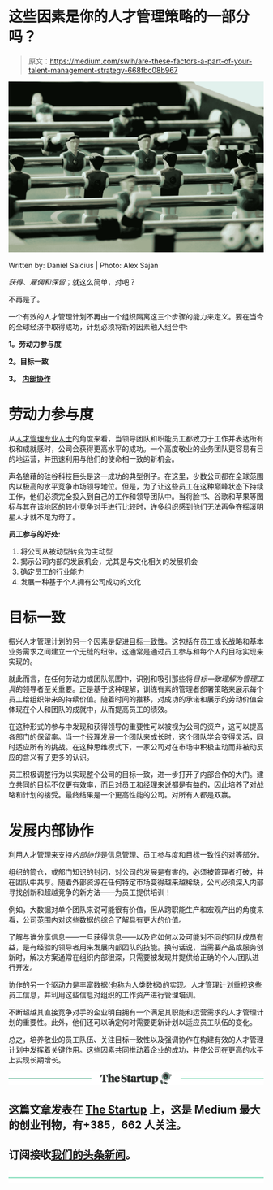 # 这些因素是你的人才管理策略的一部分吗？

> 原文：<https://medium.com/swlh/are-these-factors-a-part-of-your-talent-management-strategy-668fbc08b967>

![](img/0cf1046cb71461e2880954f3cb848345.png)

Written by: Daniel Salcius | Photo: Alex Sajan

*获得、雇佣和保留*；就这么简单，对吧？

不再是了。

一个有效的人才管理计划不再由一个组织隔离这三个步骤的能力来定义。要在当今的全球经济中取得成功，计划必须将新的因素融入组合中:

**1。劳动力参与度**

**2。目标一致**

**3。** [**内部协作**](/swlh/to-build-thought-leadership-engage-your-people-e48d8e358dd0)

# 劳动力参与度

从[人才管理专业人士](https://www.thecarreraagency.com/)的角度来看，当领导团队和职能员工都致力于工作并表达所有权和成就感时，公司会获得更高水平的成功。一个高度敬业的业务团队更容易有目的地运营，并迅速利用与他们的使命相一致的新机会。

声名狼藉的硅谷科技巨头是这一成功的典型例子。在这里，少数公司都在全球范围内以极高的水平竞争市场领导地位。但是，为了让这些员工在这种巅峰状态下持续工作，他们必须完全投入到自己的工作和领导团队中。当将脸书、谷歌和苹果等图标与其在该地区的较小竞争对手进行比较时，许多组织感到他们无法再争夺摇滚明星人才就不足为奇了。

**员工参与的好处:**

1.  将公司从被动型转变为主动型
2.  揭示公司内部的发展机会，尤其是与文化相关的发展机会
3.  确定员工的行业能力
4.  发展一种基于个人拥有公司成功的文化

# **目标一致**

振兴人才管理计划的另一个因素是促进[目标一致性](https://www.workboard.com/blog/goal-alignment.php)。这包括在员工成长战略和基本业务需求之间建立一个无缝的纽带。这通常是通过员工参与和每个人的目标实现来实现的。

就此而言，在任何劳动力或团队氛围中，识别和吸引那些将*目标一致理解为管理工具*的领导者至关重要。正是基于这种理解，训练有素的管理者部署策略来展示每个员工给组织带来的持续价值。随着时间的推移，对成功的承诺和展示的劳动价值会体现在个人和团队的成就中，从而提高员工的绩效。

在这种形式的参与中发现和获得领导的重要性可以被视为公司的资产，这可以提高各部门的保留率。当一个经理发展一个团队来成长时，这个团队学会变得灵活，同时适应所有的挑战。在这种思维模式下，一家公司对在市场中积极主动而非被动反应的含义有了更多的认识。

员工积极调整行为以实现整个公司的目标一致，进一步打开了内部合作的大门。建立共同的目标不仅更有效率，而且对员工和经理来说都是有益的，因此培养了对战略和计划的接受。最终结果是一个更高性能的公司。对所有人都是双赢。

# **发展内部协作**

利用人才管理来支持*内部协作*是信息管理、员工参与度和目标一致性的对等部分。

组织的筒仓，或部门知识的封闭，对公司的发展是有害的，必须被管理者打破，并在团队中共享。随着外部资源在任何特定市场变得越来越稀缺，公司必须深入内部寻找创新和超越竞争的新方法——为员工提供培训！

例如，大数据对单个团队来说可能很有价值，但从跨职能生产和宏观产出的角度来看，公司范围内对这些数据的综合了解具有更大的价值。

了解与谁分享信息——一旦获得信息——以及它如何以及可能对不同的团队成员有益，是有经验的领导者用来发展内部团队的技能。换句话说，当需要产品或服务创新时，解决方案通常在组织内部很深，只需要被发现并提供给正确的个人/团队进行开发。

协作的另一个驱动力是丰富数据(也称为人类数据)的实现。人才管理计划重视这些员工信息，并利用这些信息对组织的工作资产进行管理培训。

不断超越其直接竞争对手的企业明白拥有一个满足其职能和运营需求的人才管理计划的重要性。此外，他们还可以确定何时需要更新计划以适应员工队伍的变化。

总之，培养敬业的员工队伍、关注目标一致性以及强调协作在构建有效的人才管理计划中发挥着关键作用。这些因素共同推动着企业的成功，并使公司在更高的水平上实现长期增长。

[![](img/308a8d84fb9b2fab43d66c117fcc4bb4.png)](https://medium.com/swlh)

## 这篇文章发表在 [The Startup](https://medium.com/swlh) 上，这是 Medium 最大的创业刊物，有+385，662 人关注。

## 订阅接收[我们的头条新闻](http://growthsupply.com/the-startup-newsletter/)。

[![](img/b0164736ea17a63403e660de5dedf91a.png)](https://medium.com/swlh)